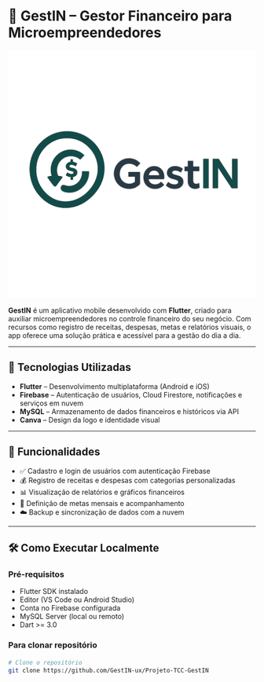 # 💼 GestIN – Gestor Financeiro para Microempreendedores

![GestIN Logo](LOGO_TCC.png) <!-- Altere o caminho se a imagem estiver em outro diretório -->

**GestIN** é um aplicativo mobile desenvolvido com **Flutter**, criado para auxiliar microempreendedores no controle financeiro do seu negócio. Com recursos como registro de receitas, despesas, metas e relatórios visuais, o app oferece uma solução prática e acessível para a gestão do dia a dia.

---

## 🚀 Tecnologias Utilizadas

- **Flutter** – Desenvolvimento multiplataforma (Android e iOS)
- **Firebase** – Autenticação de usuários, Cloud Firestore, notificações e serviços em nuvem
- **MySQL** – Armazenamento de dados financeiros e históricos via API
- **Canva** – Design da logo e identidade visual

---

## 📲 Funcionalidades

- ✅ Cadastro e login de usuários com autenticação Firebase
- 💰 Registro de receitas e despesas com categorias personalizadas
- 📊 Visualização de relatórios e gráficos financeiros
- 🎯 Definição de metas mensais e acompanhamento
- ☁️ Backup e sincronização de dados com a nuvem

---

## 🛠️ Como Executar Localmente

### Pré-requisitos

- Flutter SDK instalado
- Editor (VS Code ou Android Studio)
- Conta no Firebase configurada
- MySQL Server (local ou remoto)
- Dart >= 3.0

### Para clonar repositório

```bash
# Clone o repositório
git clone https://github.com/GestIN-ux/Projeto-TCC-GestIN

